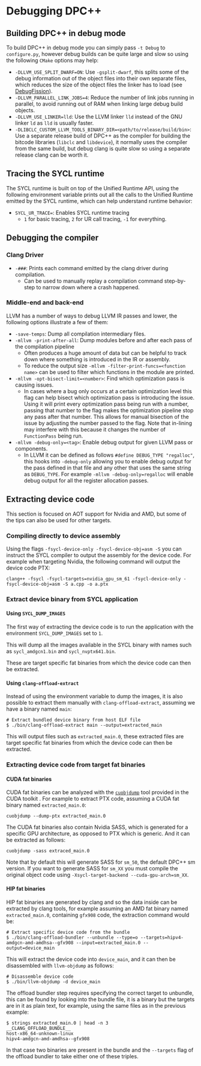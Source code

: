 # Debugging DPC++

## Building DPC++ in debug mode

To build DPC++ in debug mode you can simply pass `-t Debug` to `configure.py`,
however debug builds can be quite large and slow so using the following `CMake`
options may help:

- `-DLLVM_USE_SPLIT_DWARF=ON`: Use `-gsplit-dwarf`, this splits some of the
  debug information out of the object files into their own separate files,
  which reduces the size of the object files the linker has to load (see
  [DebugFission](https://gcc.gnu.org/wiki/DebugFission)).
- `-DLLVM_PARALLEL_LINK_JOBS=4`: Reduce the number of link jobs running in
  parallel, to avoid running out of RAM when linking large debug build objects.
- `-DLLVM_USE_LINKER=lld`: Use the LLVM linker `lld` instead of the GNU linker
  `ld` as `lld` is usually faster.
- `-DLIBCLC_CUSTOM_LLVM_TOOLS_BINARY_DIR=<path/to/release/build/bin>`: Use a
  separate release build of DPC++ as the compiler for building the bitcode
  libraries (`libclc` and `libdevice`), it normally uses the compiler from the
  same build, but debug clang is quite slow so using a separate release clang
  can be worth it.

## Tracing the SYCL runtime

The SYCL runtime is built on top of the Unified Runtime API, using the following
environment variable prints out all the calls to the Unified Runtime emitted by
the SYCL runtime, which can help understand runtime behavior:

- `SYCL_UR_TRACE=`: Enables SYCL runtime tracing
  - `1` for basic tracing, `2` for UR call tracing, `-1` for everything.

## Debugging the compiler

### Clang Driver

- `-###`: Prints each command emitted by the clang driver during compilation.
  - Can be used to manually replay a compilation command step-by-step to narrow
    down where a crash happened.

### Middle-end and back-end

LLVM has a number of ways to debug LLVM IR passes and lower, the following
options illustrate a few of them:

- `-save-temps`: Dump all compilation intermediary files.
- `-mllvm -print-after-all`: Dump modules before and after each pass of the compilation pipeline
  - Often produces a huge amount of data but can be helpful to track down where
    something is introduced in the IR or assembly.
  - To reduce the output size `-mllvm -filter-print-funcs=<function name>`
    can be used to filter which functions in the module are printed.
- `-mllvm -opt-bisect-limit=<number>`: Find which optimization pass is causing issues.
  - In cases where a bug only occurs at a certain optimization level this flag
    can help bisect which optimization pass is introducing the issue. Using
    it will print every optimization pass being run with a number, passing that
    number to the flag makes the optimization pipeline stop any pass after that
    number. This allows for manual bisection of the issue by adjusting the
    number passed to the flag. Note that in-lining may interfere with this
    because it changes the number of `FunctionPass` being run.
- `-mllvm -debug-only=<tag>`: Enable debug output for given LLVM pass or components.
  - In LLVM it can be defined as follows `#define DEBUG_TYPE "regalloc"`, this
    hooks into `-debug-only` allowing you to enable debug output for the pass
    defined in that file and any other that uses the same string as
    `DEBUG_TYPE`. For example `-mllvm -debug-only=regalloc` will enable
    debug output for all the register allocation passes.

## Extracting device code

This section is focused on AOT support for Nvidia and AMD, but some of the tips
can also be used for other targets.

### Compiling directly to device assembly

Using the flags `-fsycl-device-only -fsycl-device-obj=asm -S` you can instruct
the SYCL compiler to output the assembly for the device code. For example when
targeting Nvidia, the following command will output the device code PTX:

```
clang++ -fsycl -fsycl-targets=nvidia_gpu_sm_61 -fsycl-device-only -fsycl-device-obj=asm -S a.cpp -o a.ptx
```

### Extract device binary from SYCL application

#### Using `SYCL_DUMP_IMAGES`

The first way of extracting the device code is to run the application with the
environment `SYCL_DUMP_IMAGES` set to `1`.

This will dump all the images available in the SYCL binary with names such as
`sycl_amdgcn1.bin` and `sycl_nvptx641.bin`.

These are target specific fat binaries from which the device code can then be
extracted.

#### Using `clang-offload-extract`


Instead of using the environment variable to dump the images, it is also
possible to extract them manually with `clang-offload-extract`, assuming we have
a binary named `main`:

```
# Extract bundled device binary from host ELF file
$ ./bin/clang-offload-extract main --output=extracted_main
```

This will output files such as `extracted_main.0`, these extracted files are
target specific fat binaries from which the device code can then be extracted.

### Extracting device code from target fat binaries

#### CUDA fat binaries

CUDA fat binaries can be analyzed with the
[`cuobjdump`](https://docs.nvidia.com/cuda/cuda-binary-utilities/index.html#cuobjdump)
tool provided in the CUDA toolkit . For example to extract PTX code, assuming a
CUDA fat binary named `extracted_main.0`:

```
cuobjdump --dump-ptx extracted_main.0
```

The CUDA fat binaries also contain Nvidia SASS, which is generated for a
specific GPU architecture, as opposed to PTX which is generic. And it can be
extracted as follows:

```
cuobjdump -sass extraced_main.0
```

Note that by default this will generate SASS for `sm_50`, the default DPC++ sm
version.  If you want to generate SASS for `sm_XX` you must compile the
original object code using `-Xsycl-target-backend --cuda-gpu-arch=sm_XX`.


#### HIP fat binaries

HIP fat binaries are generated by clang and so the data inside can be extracted
by clang tools, for example assuming an AMD fat binary named `extracted_main.0`,
containing `gfx908` code, the extraction command would be:

```
# Extract specific device code from the bundle
$ ./bin/clang-offload-bundler --unbundle --type=o --targets=hipv4-amdgcn-amd-amdhsa--gfx908 --input=extracted_main.0 --output=device_main
```

This will extract the device code into `device_main`, and it can then be
disassembled with `llvm-objdump` as follows:

```
# Disassemble device code
$ ./bin/llvm-objdump -d device_main
```

The offload bundler step requires specifying the correct target to unbundle,
this can be found by looking into the bundle file, it is a binary but the
targets are in it as plain text, for example, using the same files as in the
previous example:

```
$ strings extracted_main.0 | head -n 3
__CLANG_OFFLOAD_BUNDLE__
host-x86_64-unknown-linux
hipv4-amdgcn-amd-amdhsa--gfx908
```

In that case two binaries are present in the bundle and the `--targets` flag of
the offload bundler to take either one of these triples.
